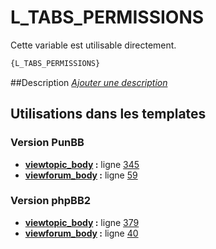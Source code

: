 # L_TABS_PERMISSIONS


Cette variable est utilisable directement.

```html
{L_TABS_PERMISSIONS}
```

##Description
[*Ajouter une description*](https://fa-tvars.appspot.com/var/L_TABS_PERMISSIONS)

## Utilisations dans les templates

### Version PunBB
* __[viewtopic_body](../tpl/var/punbb/viewtopic_body.md#readme) :__ ligne [345](../tpl/src/punbb/viewtopic_body.tpl#L345)
* __[viewforum_body](../tpl/var/punbb/viewforum_body.md#readme) :__ ligne [59](../tpl/src/punbb/viewforum_body.tpl#L59)

### Version phpBB2
* __[viewtopic_body](../tpl/var/subsilver/viewtopic_body.md#readme) :__ ligne [379](../tpl/src/subsilver/viewtopic_body.tpl#L379)
* __[viewforum_body](../tpl/var/subsilver/viewforum_body.md#readme) :__ ligne [40](../tpl/src/subsilver/viewforum_body.tpl#L40)